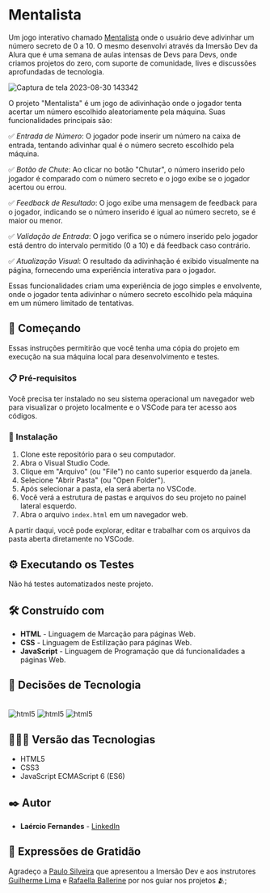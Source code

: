 # Mentalista

Um jogo interativo chamado [Mentalista](https://fernandesmelo.github.io/mentalista/) onde o usuário deve adivinhar um número secreto de 0 a 10. O mesmo desenvolvi através da Imersão Dev da Alura que é uma semana de aulas intensas de Devs para Devs, onde criamos projetos do zero, com suporte de comunidade, lives e discussões aprofundadas de tecnologia.

![Captura de tela 2023-08-30 143342](https://github.com/fernandesmelo/mentalista/assets/113717317/8edc95ed-d844-4814-914b-b4982f34e13d)

O projeto "Mentalista" é um jogo de adivinhação onde o jogador tenta acertar um número escolhido aleatoriamente pela máquina. Suas funcionalidades principais são:

✅ *Entrada de Número*: O jogador pode inserir um número na caixa de entrada, tentando adivinhar qual é o número secreto escolhido pela máquina.

✅ *Botão de Chute*: Ao clicar no botão "Chutar", o número inserido pelo jogador é comparado com o número secreto e o jogo exibe se o jogador acertou ou errou.

✅ *Feedback de Resultado*: O jogo exibe uma mensagem de feedback para o jogador, indicando se o número inserido é igual ao número secreto, se é maior ou menor.

✅ *Validação de Entrada*: O jogo verifica se o número inserido pelo jogador está dentro do intervalo permitido (0 a 10) e dá feedback caso contrário.

✅ *Atualização Visual*: O resultado da adivinhação é exibido visualmente na página, fornecendo uma experiência interativa para o jogador.

Essas funcionalidades criam uma experiência de jogo simples e envolvente, onde o jogador tenta adivinhar o número secreto escolhido pela máquina em um número limitado de tentativas.

## 🚀 Começando

Essas instruções permitirão que você tenha uma cópia do projeto em execução na sua máquina local para desenvolvimento e testes.

### 📋 Pré-requisitos

Você precisa ter instalado no seu sistema operacional um navegador web para visualizar o projeto localmente e o VSCode para ter acesso aos códigos.

### 🔧 Instalação

1. Clone este repositório para o seu computador.
2. Abra o Visual Studio Code.
3. Clique em "Arquivo" (ou "File") no canto superior esquerdo da janela.
4. Selecione "Abrir Pasta" (ou "Open Folder").
5. Após selecionar a pasta, ela será aberta no VSCode.
6. Você verá a estrutura de pastas e arquivos do seu projeto no painel lateral esquerdo.
7. Abra o arquivo `index.html` em um navegador web.

A partir daqui, você pode explorar, editar e trabalhar com os arquivos da pasta aberta diretamente no VSCode.

## ⚙️ Executando os Testes

Não há testes automatizados neste projeto.

## 🛠️ Construído com

* **HTML** - Linguagem de Marcação para páginas Web.
* **CSS** - Linguagem de Estilização para páginas Web.
* **JavaScript** - Linguagem de Programação que dá funcionalidades a páginas Web.

## 🔨 Decisões de Tecnologia

<div style="display: inline-block"><br/>
  <img align="center" alt="html5" src="https://img.shields.io/badge/HTML5-E34F26?style=for-the-badge&logo=html5&logoColor=white" /> 
  <img align="center" alt="html5" src="https://img.shields.io/badge/CSS3-1572B6?style=for-the-badge&logo=css3&logoColor=white" />
  <img align="center" alt="html5" src="https://img.shields.io/badge/JavaScript-323330?style=for-the-badge&logo=javascript&logoColor=F7DF1E" />
</div><br/>

## 👨🏽‍💻 Versão das Tecnologias

* HTML5
* CSS3
* JavaScript ECMAScript 6 (ES6)

## ✒️ Autor

* **Laércio Fernandes** - [LinkedIn](https://www.linkedin.com/in/laercio-fernandes-desenvolvedor-web-front-end/)

## 🎁 Expressões de Gratidão

Agradeço a [Paulo Silveira](https://www.linkedin.com/in/paulosilveira/) que apresentou a Imersão Dev e aos instrutores [Guilherme Lima](https://www.linkedin.com/in/guilherme-lima-developer/) e [Rafaella Ballerine](https://www.linkedin.com/in/rafaellaballerini/) por nos guiar nos projetos 🫂;

